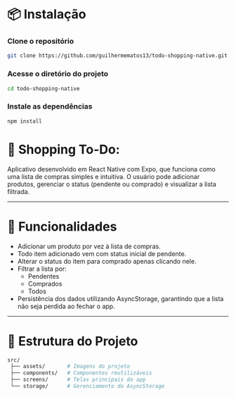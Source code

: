 # 📦 Instalação

### Clone o repositório

```bash
git clone https://github.com/guilhermematos13/todo-shopping-native.git
```

### Acesse o diretório do projeto

```bash
cd todo-shopping-native
```

### Instale as dependências

```bash
npm install
```

# 🛒 Shopping To-Do:

Aplicativo desenvolvido em React Native com Expo, que funciona como uma lista de compras simples e intuitiva.
O usuário pode adicionar produtos, gerenciar o status (pendente ou comprado) e visualizar a lista filtrada.

---

# 📱 Funcionalidades

- Adicionar um produto por vez à lista de compras.
- Todo item adicionado vem com status inicial de pendente.
- Alterar o status do item para comprado apenas clicando nele.
- Filtrar a lista por:
  - Pendentes
  - Comprados
  - Todos
- Persistência dos dados utilizando AsyncStorage, garantindo que a lista não seja perdida ao fechar o app.

---

# 📂 Estrutura do Projeto

```bash
src/
 ├── assets/       # Imagens do projeto
 ├── components/   # Componentes reutilizáveis
 ├── screens/      # Telas principais do app
 └── storage/      # Gerenciamento do AsyncStorage
```
